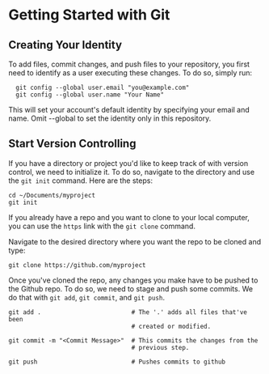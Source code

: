 # Getting Started with Git


## Creating Your Identity

To add files, commit changes, and push files to your repository, you first need to identify as a user executing these changes. 
To do so, simply run:
```
  git config --global user.email "you@example.com"
  git config --global user.name "Your Name"
```
This will set your account's default identity by specifying your email and name.
Omit --global to set the identity only in this repository.


## Start Version Controlling

If you have a directory or project you'd like to keep track of with version control, we need to initialize it. To do so, navigate to the directory and use the `git init` command. Here are the steps:

```
cd ~/Documents/myproject
git init
```
If you already have a repo and you want to clone to your local computer, you can use the `https` link with the `git clone` command. 

Navigate to the desired directory where you want the repo to be cloned and type:
```
git clone https://github.com/myproject
```
Once you've cloned the repo, any changes you make have to be pushed to the Github repo. To do so, we need to stage and push some commits. We do that with `git add`, `git commit`, and `git push`.  
```
git add .                         # The '.' adds all files that've been   
                                  # created or modified.

git commit -m "<Commit Message>"  # This commits the changes from the
                                  # previous step. 

git push                          # Pushes commits to github
```
